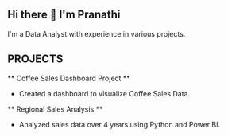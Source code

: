 ## Hi there 👋 I'm Pranathi

I'm a Data Analyst with experience in various projects.

## PROJECTS

** Coffee Sales Dashboard Project **
- Created a dashboard to visualize Coffee Sales Data.

** Regional Sales Analysis **
- Analyzed sales data over 4 years using Python and Power BI.
